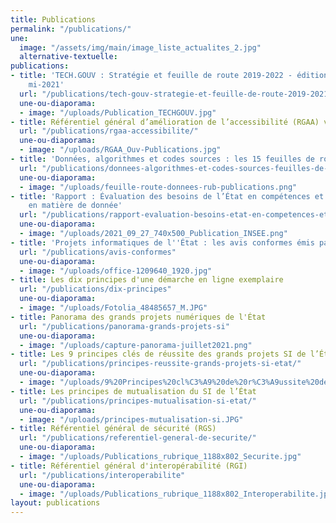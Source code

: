 ```yaml
---
title: Publications
permalink: "/publications/"
une:
  image: "/assets/img/main/image_liste_actualites_2.jpg"
  alternative-textuelle: 
publications:
- title: 'TECH.GOUV : Stratégie et feuille de route 2019-2022 - édition actualisée
    mi-2021'
  url: "/publications/tech-gouv-strategie-et-feuille-de-route-2019-2021/"
  une-ou-diaporama:
  - image: "/uploads/Publication_TECHGOUV.jpg"
- title: Référentiel général d’amélioration de l’accessibilité (RGAA) version 4.1
  url: "/publications/rgaa-accessibilite/"
  une-ou-diaporama:
  - image: "/uploads/RGAA_Ouv-Publications.jpg"
- title: 'Données, algorithmes et codes sources : les 15 feuilles de route ministérielles'
  url: "/publications/donnees-algorithmes-et-codes-sources-feuilles-de-route-ministerielles/"
  une-ou-diaporama:
  - image: "/uploads/feuille-route-donnees-rub-publications.png"
- title: 'Rapport : Évaluation des besoins de l’État en compétences et expertises
    en matière de donnée'
  url: "/publications/rapport-evaluation-besoins-etat-en-competences-et-expertises-en-matiere-de-donnee/"
  une-ou-diaporama:
  - image: "/uploads/2021_09_27_740x500_Publication_INSEE.png"
- title: 'Projets informatiques de l''État : les avis conformes émis par la DINUM'
  url: "/publications/avis-conformes"
  une-ou-diaporama:
  - image: "/uploads/office-1209640_1920.jpg"
- title: Les dix principes d'une démarche en ligne exemplaire
  url: "/publications/dix-principes"
  une-ou-diaporama:
  - image: "/uploads/Fotolia_48485657_M.JPG"
- title: Panorama des grands projets numériques de l'État
  url: "/publications/panorama-grands-projets-si"
  une-ou-diaporama:
  - image: "/uploads/capture-panorama-juillet2021.png"
- title: Les 9 principes clés de réussite des grands projets SI de l’État
  url: "/publications/principes-reussite-grands-projets-si-etat/"
  une-ou-diaporama:
  - image: "/uploads/9%20Principes%20cl%C3%A9%20de%20r%C3%A9ussite%20des%20grands%20projets%20SI.JPG"
- title: Les principes de mutualisation du SI de l’État
  url: "/publications/principes-mutualisation-si-etat/"
  une-ou-diaporama:
  - image: "/uploads/principes-mutualisation-si.JPG"
- title: Référentiel général de sécurité (RGS)
  url: "/publications/referentiel-general-de-securite/"
  une-ou-diaporama:
  - image: "/uploads/Publications_rubrique_1188x802_Securite.jpg"
- title: Référentiel général d'interopérabilité (RGI)
  url: "/publications/interoperabilite"
  une-ou-diaporama:
  - image: "/uploads/Publications_rubrique_1188x802_Interoperabilite.jpg"
layout: publications
---
```


<!-- - title: Accompagnement à la circulation des données -->
<!--   url: "/publications/accompagnement-circulation-donnees" -->
<!--   une-ou-diaporama: -->
<!--   - image: "/uploads/null-und-eins-001.jpg" -->

